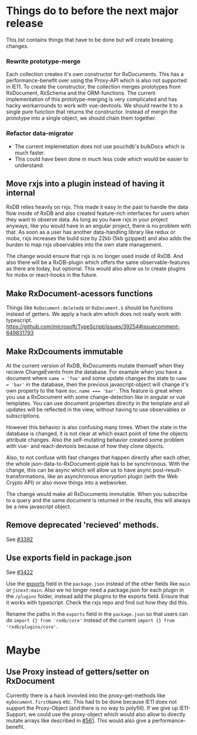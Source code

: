 # Things do to before the next major release

This list contains things that have to be done but will create breaking changes.


### Rewrite prototype-merge

Each collection creates it's own constructor for RxDocuments.
This has a performance-benefit over using the Proxy-API which is also not supported in IE11.
To create the constructor, the collection merges prototypes from RxDocument, RxSchema and the ORM-functions.
The current implementation of this prototype-merging is very complicated and has hacky workarrounds to work with vue-devtools.
We should rewrite it to a single pure function that returns the constructor.
Instead of mergin the prototype into a single object, we should chain them together.

### Refactor data-migrator

 - The current implemetation does not use pouchdb's bulkDocs which is much faster.
 - This could have been done in much less code which would be easier to understand.

## Move rxjs into a plugin instead of having it internal
RxDB relies heavily on rxjs. This made it easy in the past to handle the data flow inside of RxDB and also created feature-rich interfaces for users when they want to observe data.
As long as you have rxjs in your project anyways, like you would have in an angular project, there is no problem with that.
As soon as a user has another data-handling library like redux or mobx, rxjs increases the build size by 22kb (5kb gzipped) and also adds the burden to map rxjs observables into the own state management.

The change would ensure that rxjs is no longer used inside of RxDB. And also there will be a RxDB-plugin which offers the same observable-features as there are today, but optional.
This would also allow us to create plugins for mobx or react-hooks in the future.
## Make RxDocument-acessors functions

Things like `RxDocument.deleted$` or `RxDocument.$` should be functions instead of getters.
We apply a hack atm which does not really work with typescript.
https://github.com/microsoft/TypeScript/issues/39254#issuecomment-649831793


## Make RxDcouments immutable
At the current version of RxDB, RxDocuments mutate themself when they recieve ChangeEvents from the database.
For example when you have a document where `name = 'foo'` and some update changes the state to `name = 'bar'` in the database, then the previous javascript-object will change it's own property to the have `doc.name === 'bar'`.
This feature is great when you use a RxDocument with some change-detection like in angular or vue templates. You can use document properties directly in the template and all updates will be reflected in the view, without having to use observables or subscriptions.

However this behavior is also confusing many times. When the state in the database is changed, it is not clear at which exact point of time the objects attribute changes. Also the self-mutating behavior created some problem with vue- and react-devtools because of how they clone objects.

Also, to not confuse with fast changes that happen directly after each other, the whole json-data-to-RxDocument-piple has to be synchronous. With the change, this can be async which will allow us to have async post-result-transformations, like an asynchronous encryption plugin (with the Web Crypto API) or also move things into a webworker.

The change would make all RxDocuments immutable. When you subscribe to a query and the same document is returned in the results, this will always be a new javascript object.

## Remove deprecated 'recieved' methods.
See [#3392](https://github.com/pubkey/rxdb/pull/3392)

## Use exports field in package.json

See [#3422](https://github.com/pubkey/rxdb/issues/3422)

Use the [exports](https://webpack.js.org/guides/package-exports/) field in the `package.json` instead of the other fields like `main` or `jsnext:main`.
Also we no longer need a package.json for each plugin in the `/plugins` folder, instead add the plugins to the exports field.
Ensure that it works with typescript. Check the rxjs repo and find out how they did this.

Rename the paths in the `exports` field in the `package.json` so that users can do `import {} from 'rxdb/core'` instead of the current `import {} from 'rxdb/plugins/core'`.


# Maybe

## Use Proxy instead of getters/setter on RxDocument
Currently there is a hack invovled into the proxy-get-methods like `myDocument.firstName$` etc.
This had to be done because IE11 does not support the Proxy-Object (and there is no way to polyfill).
If we give up IE11-Support, we could use the proxy-object which would also allow to directly mutate arrays like described in [#561](https://github.com/pubkey/rxdb/issues/561). This would also give a performance-benefit.
